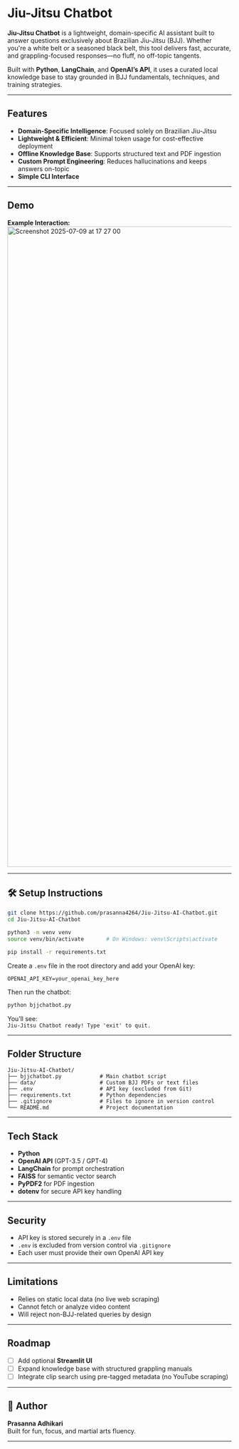 # Jiu-Jitsu Chatbot

**Jiu-Jitsu Chatbot** is a lightweight, domain-specific AI assistant built to answer questions exclusively about Brazilian Jiu-Jitsu (BJJ). Whether you're a white belt or a seasoned black belt, this tool delivers fast, accurate, and grappling-focused responses—no fluff, no off-topic tangents.

Built with **Python**, **LangChain**, and **OpenAI’s API**, it uses a curated local knowledge base to stay grounded in BJJ fundamentals, techniques, and training strategies.

---

## Features

- **Domain-Specific Intelligence**: Focused solely on Brazilian Jiu-Jitsu  
- **Lightweight & Efficient**: Minimal token usage for cost-effective deployment  
- **Offline Knowledge Base**: Supports structured text and PDF ingestion  
- **Custom Prompt Engineering**: Reduces hallucinations and keeps answers on-topic  
- **Simple CLI Interface** 

---

## Demo

**Example Interaction:**
<img width="1437" alt="Screenshot 2025-07-09 at 17 27 00" src="https://github.com/user-attachments/assets/6340b7b9-372f-4dc0-8670-8d64cf659538" />

---

## 🛠️ Setup Instructions

```bash
git clone https://github.com/prasanna4264/Jiu-Jitsu-AI-Chatbot.git
cd Jiu-Jitsu-AI-Chatbot

python3 -m venv venv
source venv/bin/activate       # On Windows: venv\Scripts\activate

pip install -r requirements.txt
```

Create a `.env` file in the root directory and add your OpenAI key:

```env
OPENAI_API_KEY=your_openai_key_here
```

Then run the chatbot:

```bash
python bjjchatbot.py
```

You’ll see:  
`Jiu-Jitsu Chatbot ready! Type 'exit' to quit.`

---

## Folder Structure

```
Jiu-Jitsu-AI-Chatbot/
├── bjjchatbot.py            # Main chatbot script
├── data/                    # Custom BJJ PDFs or text files
├── .env                     # API key (excluded from Git)
├── requirements.txt         # Python dependencies
├── .gitignore               # Files to ignore in version control
└── README.md                # Project documentation
```

---

## Tech Stack

- **Python**  
- **OpenAI API** (GPT-3.5 / GPT-4)  
- **LangChain** for prompt orchestration  
- **FAISS** for semantic vector search  
- **PyPDF2** for PDF ingestion  
- **dotenv** for secure API key handling

---

## Security

- API key is stored securely in a `.env` file  
- `.env` is excluded from version control via `.gitignore`  
- Each user must provide their own OpenAI API key

---

## Limitations

- Relies on static local data (no live web scraping)  
- Cannot fetch or analyze video content  
- Will reject non-BJJ-related queries by design

---

## Roadmap

- [ ] Add optional **Streamlit UI**  
- [ ] Expand knowledge base with structured grappling manuals  
- [ ] Integrate clip search using pre-tagged metadata (no YouTube scraping)

---

## 👤 Author

**Prasanna Adhikari**  
Built for fun, focus, and martial arts fluency.

---

